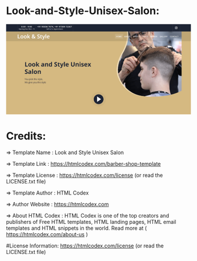 # Look-and-Style-Unisex-Salon:
!["preview image"](https://github.com/RajSingh-oss/Look-and-Style-Unisex-Salon/blob/main/preview.png?raw=true)
# Credits:
 =>  Template Name    : Look and Style Unisex Salon

  =>  Template Link    : https://htmlcodex.com/barber-shop-template

  =>  Template License : https://htmlcodex.com/license (or read the LICENSE.txt file)

  =>  Template Author  : HTML Codex

  =>  Author Website   : https://htmlcodex.com

  =>  About HTML Codex : HTML Codex is one of the top creators and publishers of Free HTML templates, HTML landing pages, HTML email templates and HTML snippets in the world. Read more at ( https://htmlcodex.com/about-us )
  
  #License Information:
  https://htmlcodex.com/license (or read the LICENSE.txt file)
  
